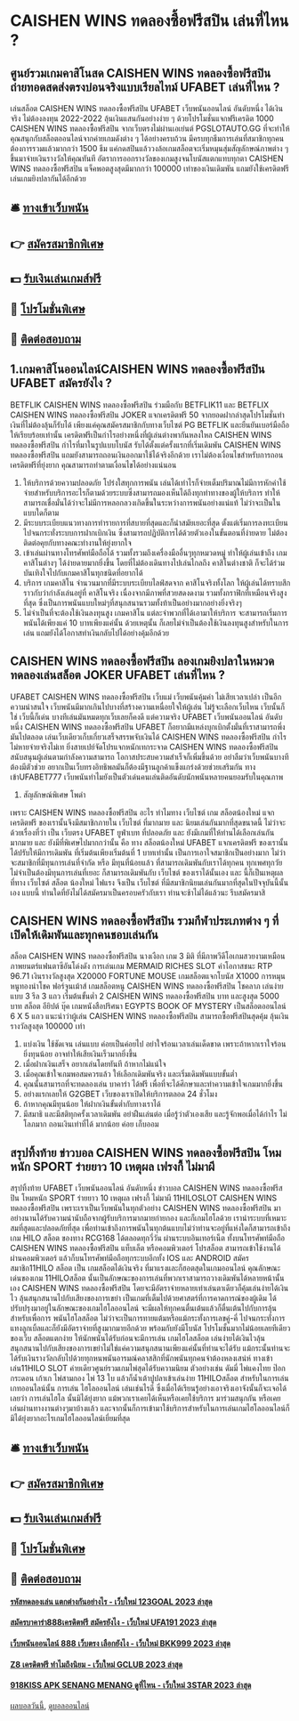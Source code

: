 # CAISHEN WINS ทดลองซื้อฟรีสปิน เล่นที่ไหน ?
## ศูนย์รวมเกมคาสิโนสด CAISHEN WINS ทดลองซื้อฟรีสปิน ถ่ายทอดสดส่งตรงบ่อนจริงแบบเรียลไทม์ UFABET เล่นที่ไหน ?
เล่นสล็อต CAISHEN WINS ทดลองซื้อฟรีสปิน UFABET เว็บพนันออนไลน์ อันดับหนึ่ง ได้เงินจริง ไม่ต้องลงทุน 2022-2022 ลุ้นเงินแสนกันอย่างง่าย ๆ ด้วยโปรโมชั่นแจกฟรีเครดิต 1000 CAISHEN WINS ทดลองซื้อฟรีสปิน จากเว็บตรงไม่ผ่านเอเย่นต์ PGSLOTAUTO.GG ที่จะทำให้คุณสนุกกับสล็อตออนไลน์จากค่ายเกมดังต่าง ๆ ได้อย่างครบถ้วน มีครบทุกธีมการเล่นที่สมาชิกทุกคนต้องการรวมแล้วมากกว่า 1500 ธีม แค่กดสปินแล้ววงล้อเกมสล็อตจะเริ่มหมุนสุ่มสัญลักษณ์ภาพต่าง ๆ ขึ้นมาจ่ายเงินรางวัลให้คุณทันที อัตราการออกรางวัลของเกมสูงจนโบนัสแตกแทบทุกตา CAISHEN WINS ทดลองซื้อฟรีสปิน แจ็คพอตสูงสุดมีมากกว่า 100000 เท่าของเงินเดิมพัน แถมยังใช้เครดิตฟรีเล่นเกมยิงปลากันได้อีกด้วย

## 🛎 [ทางเข้าเว็บพนัน](https://bit.ly/3SdLNi2)
## 👉 [สมัครสมาชิกพิเศษ](https://bit.ly/3SdLNi2)
## 💵 [รับเงินเล่นเกมส์ฟรี](https://bit.ly/3dyRKHj)
## 👑 [โปรโมชั่นพิเศษ](https://bit.ly/3dyRKHj)
## 📱 [ติดต่อสอบถาม](https://bit.ly/3dyRKHj)

## 1.เกมคาสิโนออนไลน์​ CAISHEN WINS ทดลองซื้อฟรีสปิน UFABET สมัครยังไง ?
BETFLIK CAISHEN WINS ทดลองซื้อฟรีสปิน ร่วมมือกับ BETFLIK11 และ BETFLIX CAISHEN WINS ทดลองซื้อฟรีสปิน JOKER แจกเครดิตฟรี 50 จากยอดฝากล่าสุดโปรโมชั่นทำเงินที่ไม่ต้องลุ้นก็รับได้ เพียงแค่คุณสมัครสมาชิกกับทางเว็บไซต์ PG BETFLIK และยืนยันเบอร์มือถือให้เรียบร้อยเท่านั้น เครดิตฟรีเป็นกำไรอย่างหนึ่งที่ผู้เล่นต่างพากันหลงใหล CAISHEN WINS ทดลองซื้อฟรีสปิน กำไรที่มาในรูปแบบโบนัส รับได้ตั้งแต่ครั้งแรกที่เริ่มเดิมพัน CAISHEN WINS ทดลองซื้อฟรีสปิน แถมยังสามารถถอนเงินออกมาใช้ได้จริงอีกด้วย เราไม่ต้องเงื่อนไขสำหรับการถอนเครดิตฟรีที่ยุ่งยาก คุณสามารถทำตามเงื่อนไขได้อย่างแน่นอน
1. ให้บริการด้วยความปลอดภัย โปร่งใสทุกการพนัน เล่นได้เท่าไรก็จ่ายเต็มปริมาณไม่มีการหักค่าใช้จ่ายสำหรับบริการอะไรก็ตามด้วยระบบซึ่งสามารถมองเห็นได้ถึงทุกท่าทางของผู้ให้บริการ ทำให้สามารถเชื่อมั่นได้ว่าจะไม่มีการหลอกลวงเกิดขึ้นในระหว่างการพนันอย่างแน่แท้ ไม่ว่าจะเป็นในแบบใดก็ตาม
2. มีระบบระเบียบแนวทางการทำรายการที่สบายที่สุดและก็นำสมัยเยอะที่สุด ตั้งแต่เริ่มการลงทะเบียนไปจนกระทั่งระบบการฝากเบิกเงิน ซึ่งสามารถปฏิบัติการได้ด้วยตัวเองในขั้นตอนที่ง่ายดาย ไม่ต้องติดต่อคุยกับทางคณะทำงานให้ยุ่งยากใจ
3. เข้าเล่นผ่านทางโทรศัพท์มือถือได้ รวมทั้งรวมถึงเครื่องมืออื่นๆทุกหมวดหมู่ ทำให้ผู้เล่นเข้าถึง เกมคาสิโนต่างๆ ได้ง่ายดายมากยิ่งขึ้น โดยที่ไม่ต้องเดินทางไปเล่นไกลถึง คาสิโนต่างชาติ ก็จะได้ร่วมบันเทิงใจไปกับเกมคาสิโนทุกชนิดที่อยากได้
4. บริการ เกมคาสิโน จำนวนมากที่มีระบบระเบียบไลฟ์สดจาก คาสิโนจริงทั้งโลก ให้ผู้เล่นได้ทราบสึกราวกับว่ากำลังเล่นอยู่ที่ คาสิโนจริง เนื่องจากมีภาพที่สวยสดงดงาม รวมทั้งกราฟิกที่เหมือนจริงสูงที่สุด ซึ่งเป็นการพนันแบบใหม่ๆที่สนุกสนานรวมทั้งท้าเป็นอย่างมากอย่างยิ่งจริงๆ
5. ไม่จำเป็นที่จะต้องใช้เงินลงทุนสูง เกมคาสิโน แต่ละจำพวกที่ได้เอามาให้บริการ จะสามารถเริ่มการพนันได้เพียงแค่ 10 บาทเพียงแค่นั้น ด้วยเหตุนั้น ก็เลยไม่จำเป็นต้องใช้เงินลงทุนสูงสำหรับในการเล่น แถมยังได้โอกาสทำเงินกลับไปได้อย่างคุ้มอีกด้วย

## CAISHEN WINS ทดลองซื้อฟรีสปิน ลองเกมยิงปลาในหมวดทดลองเล่นสล็อต JOKER UFABET เล่นที่ไหน ?
UFABET CAISHEN WINS ทดลองซื้อฟรีสปิน เว็บแม่ เว็บพนันคุ้มค่า ไม่เสียเวลาเปล่า เป็นอีกความน่าสนใจ เว็บพนันมีมากเกินไปบางที่สร้างความเหนื่อยใจให้ผู้เล่น ไม่รู้จะเลือกเว็บไหน เว็บนั้นก็ใช่ เว็บนี้ก็เด่น บางทีเล่นมันหมดทุกเว็บเลยก็คงดี แต่ความจริง UFABET เว็บพนันออนไลน์ อันดับหนึ่ง CAISHEN WINS ทดลองซื้อฟรีสปิน UFABET ก็อยากมีแหล่งบุกเบิกตั้งมั่นที่เราสามารถพึ่งมันไปตลอด เล่นเว็บเดียวเก็บเกี่ยวเสร็จสรรพจับเงินได้ CAISHEN WINS ทดลองซื้อฟรีสปิน กำไรไม่หายจ่ายจริงไม่เท ยิ่งสายเปย์จัดโปรแจกหนักเทกระจาด CAISHEN WINS ทดลองซื้อฟรีสปิน สนับสนุนผู้เล่นตามกำลังความสามารถ โอกาสประสบความสำเร็จก็เพิ่มขึ้นด้วย อย่าลืมว่าเว็บพนันบางทีต้องมีตัวช่วย อยากเป็นเว็บทรงอิทธิพลมันก็ต้องมีฐานลูกค้าแข็งแกร่งด้วยช่วยเสริมกัน ทางเข้าUFABET777 เว็บพนันทำไมยังเป็นตัวเด่นคนเล่นติดอันดับนักพนันหลายคนยอมรับในคุณภาพ
1. สัญลักษณ์พิเศษ โพดำ

เพราะ CAISHEN WINS ทดลองซื้อฟรีสปิน อะไร ทำไมทาง เว็บไซต์ เกม สล็อตน้องใหม่ แจกเครดิตฟรี ของเรานั้นจึงมีสมาชิกภายใน เว็บไซต์ ที่มากมาย และ นิยมเล่นกันมากที่สุดขนาดนี้ ไม่ว่าจะด้วยเรื่องที่ว่า เป็น เว็บตรง UFABET ยูฟ่าเบท ที่ปลอดภัย และ ยังมีเกมที่ให้ท่านได้เลือกเล่นกันมากมาย และ ยังมีที่พิเศษไปมากกว่านั้น คือ ทาง สล็อตน้องใหม่ UFABET แจกเครดิตฟรี ของเรานั้น ได้ปรับให้มีการเดิมพัน ที่เริ่มต้นเพียงเริ่มต้นที่ 1 บาทเท่านั้น เป็นการเอาใจสมาชิกเป็นอย่างมาก ไม่ว่าจะสมาชิกที่มีทุนการเล่นที่จำกัด หรือ มีทุนที่น้อยแล้ว ที่สามารถเดิมพันกับเราได้ทุกคน ทุกเพศทุกวัย ไม่จำเป็นต้องมีทุนการเล่นที่เยอะ ก็สามารถเดิมพันกับ เว็บไซต์ ของเราได้นั้นเอง และ นี้ก็เป็นเหตุผล ที่ทาง เว็บไซต์ สล็อต น้องใหม่ ไฟแรง จึงเป็น เว็บไซต์ ที่มีสมาชิกนิยมเล่นกันมากที่สุดในปัจจุบันนี้นั้นเอง แบบนี้ ท่านใดที่ยังไม่ได้สมัครมาเป็นครอบครัวกับเรา ท่านจะช้าไม่ได้แล้วนะ รีบสมัครมาสิ

## CAISHEN WINS ทดลองซื้อฟรีสปิน รวมกีฬาประเภทต่าง ๆ ที่เปิดให้เดิมพันและทุกคนชอบเล่นกัน
สล็อต CAISHEN WINS ทดลองซื้อฟรีสปิน นางเงือก
เกม 3 มิติ ที่มีภาพวีดีโอเกมสวยงามเหมือนภาพยนตร์แฟนตาซีอันโด่งดัง การเล่นเกม MERMAID RICHES SLOT ค่าโอกาสชนะ RTP 96.71 เงินรางวัลสูงสุด X20000
FORTUNE MOUSE
เกมสล็อตแจกโบนัส X1000 การหมุนหนูทองนำโชค ฟอร์จูนเม้าส์ เกมสล็อตหนู CAISHEN WINS ทดลองซื้อฟรีสปิน โชคลาภ เล่นง่ายแบบ 3 รีล 3 แถว เริ่มต้นขั้นต่ำ 2 CAISHEN WINS ทดลองซื้อฟรีสปิน บาท และสูงสุด 5000 บาท
สล็อต อียิปต์ บุ๊ค
เกมหนังสือปริศนา EGYPTS BOOK OF MYSTERY เป็นสล็อตออนไลน์ 6 X 5 แถว แนะนำว่าผู้เล่น CAISHEN WINS ทดลองซื้อฟรีสปิน สามารถซื้อฟรีสปินสุดคุ้ม ลุ้นเงินรางวัลสูงสุด 100000 เท่า
1. แบ่งเงิน ใช้ชัดเจน เล่นแบบ ค่อยเป็นค่อยไป อย่าใจร้อนเวลาเล่นเด็ดขาด เพราะถ้าหากเราใจร้อน ยิ่งทุนน้อย อาจทำให้เสียเงินเร็วมากยิ่งขึ้น
2. เมื่อฝากเงินเสร็จ อยากเล่นโดยทันที ถ้าหากไม่แน่ใจ
3. เมื่อคุณเข้าใจเกมพอสมควรแล้ว ให้เลือกเดิมพันจริง และเริ่มเดิมพันแบบขั้นต่ำ
4. คุณนั้นสามารถที่จะทดลองเล่น บาคาร่า ได้ฟรี เพื่อที่จะได้ศึกษาและทำความเข้าใจเกมมากยิ่งขึ้น
5. อย่างแรกเลยให้ G2GBET เว็บของเราเปิดให้บริการตลอด 24 ชั่วโมง
6. ถ้าหากคุณมีทุนน้อย ให้ฝากเงินขั้นต่ำกับทางเราได้
7. มีสมาธิ และมีสติทุกครั้งเวลาเดิมพัน อย่าฝืนเล่นต่อ เมื่อรู้ว่าตัวเองเสีย และรู้จักพอเมื่อได้กำไร ไม่โลภมาก ถอนเงินเท่าที่ได้ มากน้อย ค่อย เก็บออม

## สรุปทิ้งท้าย ข่าวบอล CAISHEN WINS ทดลองซื้อฟรีสปิน โหมหนัก SPORT ร่ายยาว 10 เหตุผล เฟรงกี้ ไม่มาผี
สรุปทิ้งท้าย UFABET เว็บพนันออนไลน์ อันดับหนึ่ง ข่าวบอล CAISHEN WINS ทดลองซื้อฟรีสปิน โหมหนัก SPORT ร่ายยาว 10 เหตุผล เฟรงกี้ ไม่มาผี 11HILOSLOT CAISHEN WINS ทดลองซื้อฟรีสปิน เพราะเราเป็นเว็บพนันในทุกตัวอย่าง CAISHEN WINS ทดลองซื้อฟรีสปิน มาอย่างนานได้รับความน่านับถือจากผู้รับบริการมากมายก่ายกอง และก็เกมไฮโลด้วย เรานำระบบที่เหมาะสมที่สุดและปลอดภัยที่สุด เพื่อท่านเข้าถึงการพนันในทุกต้นแบบไม่ว่าท่านจะอยู่ที่แห่งใดก็สามารถเข้าถึงเกม HILO สล็อต ของทาง RCG168 ได้ตลอดทุกวี่วัน ผ่านระบบอินเทอร์เน็ต ทั้งบนโทรศัพท์มือถือ CAISHEN WINS ทดลองซื้อฟรีสปิน แท็บเล็ต หรือคอมพิวเตอร์ โปรสล็อต สามารถเข้าใช้งานได้ ผ่านคอมพิวเตอร์ แล้วก็บนโทรศัพท์มือถือทุกระบบอีกทั้ง IOS และ ANDROID
สมัครสมาชิก11HILO สล็อต เป็น เกมสล็อตได้เงินจริง ที่มาแรงและก็ฮอตสุดในเกมออนไลน์ คุณลักษณะเด่นของเกม 11HILOสล็อต นั้นเป็นลักษณะของการเล่นที่พวกเราสามารถวางเดิมพันได้หลายหน้านั้นเอง CAISHEN WINS ทดลองซื้อฟรีสปิน โดยจะมีอัตราจ่ายหลายเท่าเล่นตาเดียวก็คุ้มเล่นง่ายได้เงินไว ลุ้นสนุกสนานไปกับเสียงของการเขย่า เป็นเกมที่เต็มไปด้วยศาสตร์ที่การคาดการณ์ของผู้เดิม ได้ปรับปรุงมาอยู่ในลักษณะของเกมไฮโลออนไลน์ จะมีผลให้ทุกคนตื่นเต้นแล้วก็ตื่นเต้นไปกับการลุ้นสำหรับเพื่อการ พนันไฮโลสล็อต ไม่ว่าจะเป็นการทายแต้มหรือแม้กระทั้งการเลขคู่-คี่ ไปจนกระทั่งการแทงลูกเบิ้ลและก็ยังมีอัตราจ่ายที่สูงมากมายอีกด้วย พร้อมกับยังมีโบนัส โปรโมชั้นมากไม่น้อยเลยทีเดียวของเว็บ สล็อตแตกง่าย ให้นักพนันได้รับก่อนจะมีการเล่น เกมไฮโลสล็อต เล่นง่ายได้เงินไวลุ้นสนุกสนานไปกับเสียงของการเขย่าไม่ใช่แค่ความสนุกสนานเพียงแค่นั้นที่ท่านจะได้รับ แม้กระนั้นท่านจะได้รับเงินรางวัลกลับไปด้วยทุกหนพนันอารมณ์คลาสสิกที่นักพนันทุกคนจำต้องหลงเสน่ห์ ทางเข้าเล่น11HILO SLOT ค่ายเดียวศูนย์รวมเกมไพ่สุดได้รับความนิยม ตัวอย่างเช่น ดัมมี่ ไพ่แคงไทย ป๊อกกระดอน เก้าเก ไพ่สามกอง ไพ่ 13 ใบ แล้วก็น้ำเต้าปูปลาเข้าเล่นง่าย 11HILOสล็อต สำหรับในการเล่นเกทออนไลน์นั้น การเล่น ไฮโลออนไลน์ เล่นเช่นไรดี ซึ่งเมื่อได้เรียนรู้อย่างเอาจริงเอาจังนั้นก็จะเจอได้เลยว่า การเล่นไฮโล นั้นมิได้ยุ่งยาก แม้พวกเราเคยได้เห็นหรือเคยใช้บริการ มาร่วมสนุกกัน หรือเคยเล่นผ่านทางงานต่างๆมาบ้างแล้ว และจากนั้นก็การเข้ามาใช้บริการสำหรับในการเล่นเกมไฮโลออนไลน์ก็มิได้ยุ่งยากอะไรเกมไฮโลออนไลน์เยี่ยมที่สุด

## 🛎 [ทางเข้าเว็บพนัน](https://bit.ly/3SdLNi2)
## 👉 [สมัครสมาชิกพิเศษ](https://bit.ly/3SdLNi2)
## 💵 [รับเงินเล่นเกมส์ฟรี](https://bit.ly/3dyRKHj)
## 👑 [โปรโมชั่นพิเศษ](https://bit.ly/3dyRKHj)
## 📱 [ติดต่อสอบถาม](https://bit.ly/3dyRKHj)

#### [รหัสทดลองเล่น แตกต่างกันอย่างไร - เว็บใหม่ 123GOAL 2023 ล่าสุด](https://atom.io/themes/รหัสทดลองเล่น%20แตกต่างกันอย่างไร%20-%20เว็บใหม่%20123goal%202023%20ล่าสุด)
#### [สมัครบาคาร่า888เครดิตฟรี สมัครยังไง - เว็บใหม่ UFA191 2023 ล่าสุด](https://atom.io/themes/สมัครบาคาร่า888เครดิตฟรี%20สมัครยังไง%20-%20เว็บใหม่%20ufa191%202023%20ล่าสุด)
#### [เว็บพนันออนไลน์ 888 เว็บตรง เลือกยังไง - เว็บใหม่ BKK999 2023 ล่าสุด](https://atom.io/themes/เว็บพนันออนไลน์%20888%20เว็บตรง%20เลือกยังไง%20-%20เว็บใหม่%20bkk999%202023%20ล่าสุด)
#### [Z8 เครดิตฟรี ทำไมถึงนิยม - เว็บใหม่ GCLUB 2023 ล่าสุด](https://atom.io/themes/z8%20เครดิตฟรี%20ทำไมถึงนิยม%20-%20เว็บใหม่%20gclub%202023%20ล่าสุด)
#### [918KISS APK SENANG MENANG ดูที่ไหน - เว็บใหม่ 3STAR 2023 ล่าสุด](https://atom.io/themes/918kiss%20apk%20senang%20menang%20ดูที่ไหน%20-%20เว็บใหม่%203star%202023%20ล่าสุด)

[ผลบอลวันนี้](https://siamsport.tv "ผลบอลวันนี้"), [ดูบอลออนไลน์](https://siamsport.tv/ดูบอลสด "ดูบอลออนไลน์")